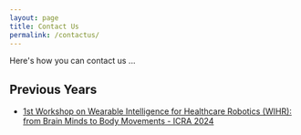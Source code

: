 ```yaml
---
layout: page
title: Contact Us
permalink: /contactus/
---
```


Here's how you can contact us ...

## Previous Years
- [1st Workshop on Wearable Intelligence for Healthcare Robotics (WIHR): from Brain Minds to Body Movements - ICRA 2024]()